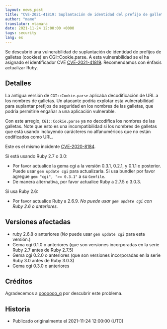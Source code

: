 ```yaml
---
layout: news_post
title: "CVE-2021-41819: Suplantación de identidad del prefijo de galletas en CGI::Cookie.parse"
author: "mame"
translator: vtamara
date: 2021-11-24 12:00:00 +0000
tags: security
lang: es
---
```


Se descubrió una vulnerabilidad de suplantación de identidad de prefijos de
galletas (cookies) en CGI::Cookie.parse.
A esta vulnerabilidad se el ha asignado el identificador
CVE [CVE-2021-41819](https://nvd.nist.gov/vuln/detail/CVE-2021-41819).
Recomendamos con énfasis actualizar Ruby.

## Detalles

La antigua versión de `CGI::Cookie.parse` aplicaba decodificación de URL a los
nombres de galletas.
Un atacante podría explotar esta vulnerabilidad para suplantar prefijos de
seguridad en los nombres de las galletas, que podría permitirle engañar
a una aplicación vulnerable.

Con este arreglo, `CGI::Cookie.parse` ya no decodifica los nombres
de las galletas.
Note que esto es una incompatibilidad si los nombres de galletas que
está usando incluyendo carácteres no alfanuméricos que no están
codificados como URL.

Este es el mismo incidente [CVE-2020-8184](https://nvd.nist.gov/vuln/detail/CVE-2020-8184).

Si está usando Ruby 2.7 o 3.0:

* Por favor actualice la gema cgi a la versión 0.3.1, 0.2.1, y 0.1.1
  o posterior.  Puede usar `gem update cgi` para actualizarla. Si usa
  bundler por favor agregue `gem "cgi", ">= 0.3.1"` a su `Gemfile`.
* De manera alternativa, por favor actualice Ruby a 2.7.5 o 3.0.3.

Si usa Ruby 2.6:

* Por favor actualice Ruby a 2.6.9. *No puede usar `gem update cgi` con Ruby 2.6
  o anteriores.*

## Versiones afectadas

* ruby 2.6.8 o anteriores (*No* puede usar `gem update cgi` para esta versión.)
* Gema cgi 0.1.0 o anteriores (que son versiones incorporadas en la serie Ruby 2.7 antes de Ruby 2.7.5)
* Gema cgi 0.2.0 o anteriores (que son versiones incorporadas en la serie Ruby 3.0 antes de Ruby 3.0.3)
* Gema cgi 0.3.0 o anteriores

## Créditos

Agradecemos a [ooooooo_q](https://hackerone.com/ooooooo_q) por descubrir
este problema.

## Historia

* Publicado originalmente el 2021-11-24 12:00:00 (UTC)
